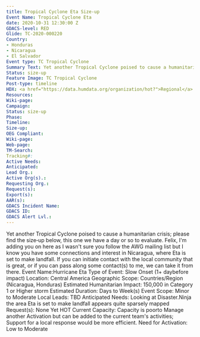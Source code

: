 ```yaml
---
title: Tropical Cyclone Eta Size-up
Event Name: Tropical Cyclone Eta
date: 2020-10-31 12:30:00 Z
GDACS-level: RED
Glide: TC-2020-000220
Country:
- Honduras
- Nicaragua
- El Salvador
Event type: TC Tropical Cyclone
Summary Text: Yet another Tropical Cyclone poised to cause a humanitarian crisis; please find the size‐up below, this one we have a day or so to evaluate.
Status: size-up
Feature Image: TC Tropical Cyclone
Post-type: timeline
HDX: <a href="https://data.humdata.org/organization/hot?">Regional</a>
Resources: 
Wiki-page: 
Campaign: 
Status: size-up
Phase: 
Timeline: 
Size-up: 
OEG Compliant: 
Wiki-page: 
Web-page: 
TM-Search: 
Tracking#: 
Active Needs: 
Anticipated: 
Lead Org.: 
Active Org(s).: 
Requesting Org.: 
Request(s): 
Export(s): 
AAR(s): 
GDACS Incident Name: 
GDACS ID: 
GDACS Alert Lvl.:
---
```


Yet another Tropical Cyclone poised to cause a humanitarian crisis; please find the size‐up below, this one we have a day
or so to evaluate.
Felix, I'm adding you on here as I wasn't sure you follow the AWG mailing list but I know you have some connections and
interest in Nicaragua, where Eta is set to make landfall. If you can initiate contact with the local community that is great,
or if you can pass along some contact(s) to me, we can take it from there.
Event Name:Hurricane Eta
Type of Event: Slow Onset (1+ daybefore impact)
Location: Central America
Geographic Scope: Countries/Region (Nicaragua, Honduras)
Estimated Humanitarian Impact: 150,000 in Category 1 or Higher storm
Estimated Duration: Days to Week(s)
Event Scope: Minor to Moderate
Local Leads: TBD
Anticipated Needs: Looking at Disaster.Ninja the area Eta is set to make landfall appears quite sparsely mapped
Request(s): None Yet
HOT Current Capacity: Capacity is poorto Manage another Activation but can be added to the current team's activities;
Support for a local response would be more efficient.
Need for Activation: Low to Moderate